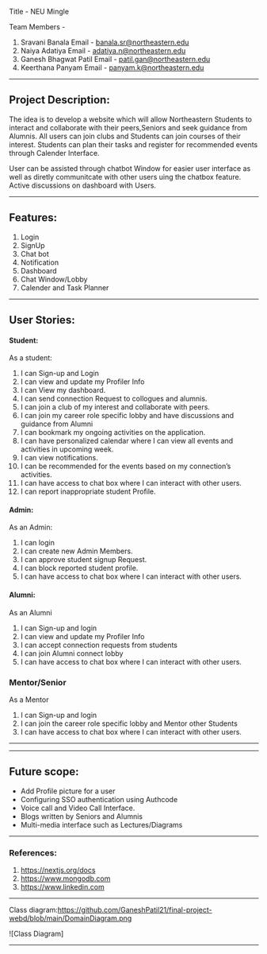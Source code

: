 Title - NEU Mingle

Team Members -
1. Sravani Banala          Email - banala.sr@northeastern.edu
2. Naiya Adatiya           Email - adatiya.n@northeastern.edu
3. Ganesh Bhagwat Patil    Email - patil.gan@northeastern.edu
4. Keerthana Panyam        Email - panyam.k@northeastern.edu


-----------------------------------------------------------------------------------------------------------------
## Project Description:
The idea is to develop a website which will allow Northeastern Students to interact and collaborate with their peers,Seniors and seek guidance from Alumnis. All users can join clubs and Students can join courses of their interest. Students can plan their tasks  and register for recommended events through Calender Interface.

User can be assisted through chatbot Window for easier user interface as well as diretly communitcate with other users uing the chatbox feature. Active discussions on dashboard with Users.

-------------------------------------------------------------------------------------------------------------------
## Features:
1. Login
2. SignUp
3. Chat bot
4. Notification
5. Dashboard
6. Chat Window/Lobby
7. Calender and Task Planner

---------------------------------------------------------------------------------------------------------------------
## User Stories:

#### Student:

 As a student:
1.  I can Sign-up and Login
2.  I can view and update my Profiler Info
3.  I can View my dashboard.
4.  I can send connection Request to collogues and alumnis.
5.  I can join a club of my interest and collaborate with peers.
6.  I can join my career role specific lobby and have discussions and guidance from Alumni
7.  I can bookmark my ongoing activities on the application.
8.  I can have personalized calendar where I can view all events and activities in upcoming week.
9.  I can view notifications.
10. I can be recommended for the events based on my connection’s activities.
11. I can have access to chat box where I can interact with other users.
12. I can report inappropriate student Profile.


#### Admin:

As an Admin:
1. I can login 
2. I can create new Admin Members.
3. I can approve student signup Request.
4. I can block reported student profile.
5. I can have access to chat box where I can interact with other users.

#### Alumni:

As an Alumni
1. I can Sign-up and login
2. I can view  and update my Profiler Info
3. I can accept connection requests from students
4. I can join Alumni connect lobby
5. I can have access to chat box where I can interact with other users.

### Mentor/Senior

As a Mentor  
1. I can Sign-up and login
2. I can join the career role specific lobby and Mentor other Students
3. I can have access to chat box where I can interact with other users.




---------------------------------------------------------------------------------------------------------------------


---------------------------------------------------------------------------------------------------------------------

## Future scope:

- Add Profile picture for a user
- Configuring SSO authentication using Authcode
- Voice call and Video Call Interface.
- Blogs written by Seniors and Alumnis
- Multi-media interface such as Lectures/Diagrams


----------------------------------------------------------------------------------------------------------------------
### References:
1. https://nextjs.org/docs
2. https://www.mongodb.com
3. https://www.linkedin.com

----------------------------------------------------------------------------------------------------------------------

Class diagram:https://github.com/GaneshPatil21/final-project-webd/blob/main/DomainDiagram.png

![Class Diagram]

----------------------------------------------------------------------------------------------------------------------


